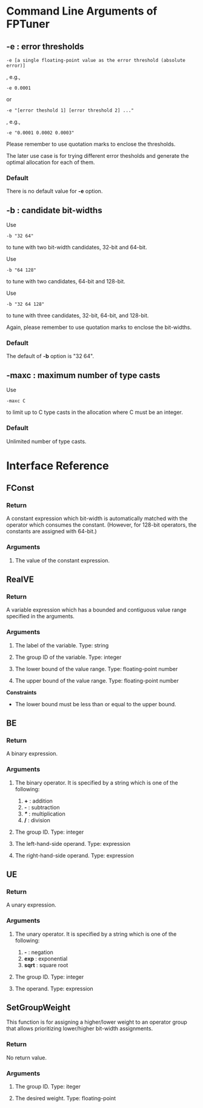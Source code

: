 # Command Line Arguments of FPTuner 

## -e : error thresholds 

```
-e [a single floating-point value as the error threshold (absolute error)] 
```
, e.g., 
```
-e 0.0001
```

or 

```
-e "[error theshold 1] [error threshold 2] ..." 
```
, e.g., 
```
-e "0.0001 0.0002 0.0003"
```
Please remember to use quotation marks to enclose the thresholds. 

The later use case is for trying different error thesholds and generate the optimal allocation for each of them. 

### Default 
There is no default value for **-e** option. 


## -b : candidate bit-widths 

Use 
```
-b "32 64" 
``` 
to tune with two bit-width candidates, 32-bit and 64-bit. 

Use 
```
-b "64 128" 
``` 
to tune with two candidates, 64-bit and 128-bit. 

Use 
```
-b "32 64 128"
``` 
to tune with three candidates, 32-bit, 64-bit, and 128-bit. 

Again, please remember to use quotation marks to enclose the bit-widths. 

### Default 
The default of **-b** option is "32 64". 


## -maxc : maximum number of type casts

Use
```
-maxc C
```

to limit up to C type casts in the allocation where C must be an integer.

### Default
Unlimited number of type casts. 



# Interface Reference 

## FConst 
### Return 
A constant expression which bit-width is automatically matched with the operator which consumes the constant. 
(However, for 128-bit operators, the constants are assigned with 64-bit.) 

### Arguments 

1. The value of the constant expression. 


## RealVE 
### Return 
A variable expression which has a bounded and contiguous value range specified in the arguments. 

### Arguments 

1. The label of the variable. Type: string

2. The group ID of the variable. Type: integer 

3. The lower bound of the value range. Type: floating-point number 

4. The upper bound of the value range. Type: floating-point number 

**Constraints** 

- The lower bound must be less than or equal to the upper bound. 


## BE 
### Return 
A binary expression. 

### Arguments 

1. The binary operator. It is specified by a string which is one of the following:
    1. **+** : addition 
    2. **-** : subtraction 
    3. **<em>*</em>** : multiplication 
    4. **/** : division 

2. The group ID. Type: integer 

3. The left-hand-side operand. Type: expression 

4. The right-hand-side operand. Type: expression 


## UE
### Return 
A unary expression. 

### Arguments
1. The unary operator. It is specified by a string which is one of the following: 
    1. **-** : negation
    2. **exp** : exponential 
    3. **sqrt** : square root

2. The group ID. Type: integer

3. The operand. Type: expression


## SetGroupWeight
This function is for assigning a higher/lower weight to an operator group that allows prioritizing lower/higher bit-width assignments. 

### Return
No return value. 

### Arguments 
1. The group ID. Type: iteger

2. The desired weight. Type: floating-point
